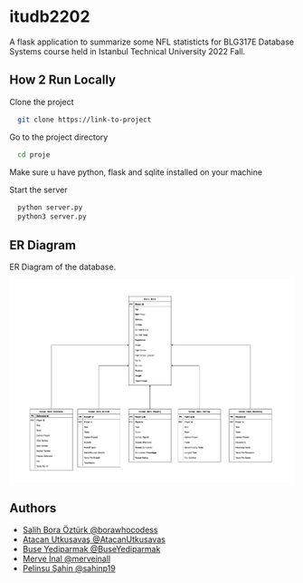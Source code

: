 # itudb2202

A flask application to summarize some NFL statisticts for BLG317E Database Systems course held in Istanbul Technical University 2022 Fall.

## How 2 Run Locally

Clone the project

```bash
  git clone https://link-to-project
```

Go to the project directory

```bash
  cd proje
```

Make sure u have python, flask and sqlite installed on your machine

Start the server

```bash
  python server.py
  python3 server.py
```

## ER Diagram

ER Diagram of the database.

![ER Diagram](https://github.com/itudb2202/itudb2202/blob/main/other/er_diagram.png)

## Authors

- [Salih Bora Öztürk @borawhocodess](https://www.github.com/octokatherine)
- [Atacan Utkusavaş @AtacanUtkusavas](https://www.github.com/AtacanUtkusavas)
- [Buse Yediparmak @BuseYediparmak](https://www.github.com/BuseYediparmak)
- [Merve İnal @merveinall](https://www.github.com/merveinall)
- [Pelinsu Şahin @sahinp19](https://www.github.com/sahinp19)


